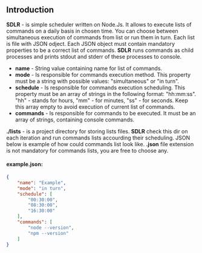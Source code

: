 ## Introduction

**SDLR** - is simple scheduler written on Node.Js. It allows to execute lists of commands on a daily basis in chosen time. You can choose between simultaneous execution of commands from list or run them in turn. Each list is file with JSON odject. Each JSON object must contain mandatory properties to be a correct list of commands. **SDLR** runs commands as child processes and prints stdout and stderr of these processes to console.

* **name** - String value containing name for list of commands.
* **mode** - Is responsible for commands execution method. This property must be a string with possible values: "simultaneous" or "in turn".
* **schedule** - Is responsible for commands execution scheduling. This property must be an array of strings in the following format: "hh:mm:ss". "hh" - stands for hours, "mm" - for minutes, "ss" - for seconds. Keep this array empty to avoid execution of current list of commands.
* **commands** - Is responsible for commands to be executed. It must be an array of strings, containing console commands.

**./lists** - is a project directory for storing lists files. **SDLR** check this dir on each iteration and run commands lists accourding their scheduling. JSON below is example of how could commands list look like. **.json** file extension is not mandatory for commands lists, you are free to choose any.

#### example.json:
```json
{
    "name": "Example",
    "mode": "in turn",
    "schedule": [
        "00:30:00",
        "08:30:00",
        "16:30:00"
    ],
    "commands": [
        "node --version",
        "npm --version"
    ]
}
```